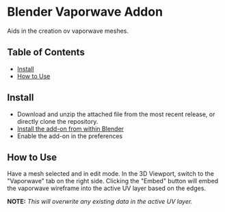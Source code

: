 # Blender Vaporwave Addon
Aids in the creation ov vaporwave meshes.

## Table of Contents
* [Install](#Install)
* [How to Use](#How-to-Use)

## Install
* Download and unzip the attached file from the most recent release, or directly clone the repository.
* [Install the add-on from within Blender](https://docs.blender.org/manual/en/latest/editors/preferences/addons.html#installing-add-ons)
* Enable the add-on in the preferences

## How to Use
Have a mesh selected and in edit mode. In the 3D Viewport, switch to the "Vaporwave" tab on the right side. Clicking the "Embed" button will embed the vaporwave wireframe into the active UV layer based on the edges. 

**NOTE:** *This will overwrite any existing data in the active UV layer.* 

